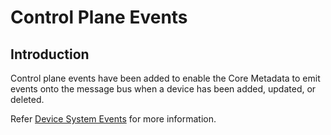 # Control Plane Events

## Introduction
Control plane events have been added to enable the Core Metadata to emit events onto the message bus when a device has been added, updated, or deleted.

Refer [Device System Events](../../../../core/metadata/details/DeviceSystemEvents.md) for more information.


